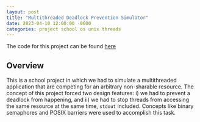 ```yaml
---
layout: post
title: "Multithreaded Deadlock Prevention Simulator"
date: 2023-04-10 12:00:00 -0600
categories: project school os unix threads
---
```


The code for this project can be found [here](https://github.com/waridh/CMPUT_379/tree/main/a4)

## Overview

This is a school project in which we had to simulate a multithreaded application
that are competing for an arbitrary non-sharable resource. The concept of this
project forced two design features: i) we had to prevent a deadlock from
happening, and ii) we had to stop threads from accessing the same resource at
the same time, `stdout` included. Concepts like binary semaphores and POSIX
barriers were used to accomplish this task.
